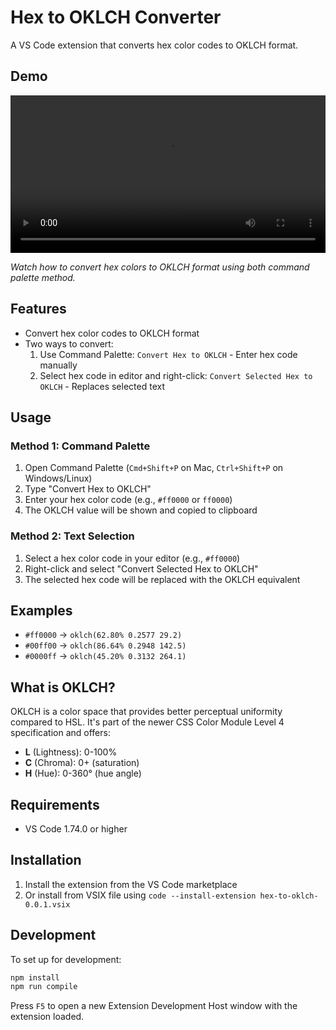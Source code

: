 # Hex to OKLCH Converter

A VS Code extension that converts hex color codes to OKLCH format.

## Demo

<video src="demo.mp4" width="100%" controls></video>

_Watch how to convert hex colors to OKLCH format using both command palette method._

## Features

- Convert hex color codes to OKLCH format
- Two ways to convert:
  1. Use Command Palette: `Convert Hex to OKLCH` - Enter hex code manually
  2. Select hex code in editor and right-click: `Convert Selected Hex to OKLCH` - Replaces selected text

## Usage

### Method 1: Command Palette

1. Open Command Palette (`Cmd+Shift+P` on Mac, `Ctrl+Shift+P` on Windows/Linux)
2. Type "Convert Hex to OKLCH"
3. Enter your hex color code (e.g., `#ff0000` or `ff0000`)
4. The OKLCH value will be shown and copied to clipboard

### Method 2: Text Selection

1. Select a hex color code in your editor (e.g., `#ff0000`)
2. Right-click and select "Convert Selected Hex to OKLCH"
3. The selected hex code will be replaced with the OKLCH equivalent

## Examples

- `#ff0000` → `oklch(62.80% 0.2577 29.2)`
- `#00ff00` → `oklch(86.64% 0.2948 142.5)`
- `#0000ff` → `oklch(45.20% 0.3132 264.1)`

## What is OKLCH?

OKLCH is a color space that provides better perceptual uniformity compared to HSL. It's part of the newer CSS Color Module Level 4 specification and offers:

- **L** (Lightness): 0-100%
- **C** (Chroma): 0+ (saturation)
- **H** (Hue): 0-360° (hue angle)

## Requirements

- VS Code 1.74.0 or higher

## Installation

1. Install the extension from the VS Code marketplace
2. Or install from VSIX file using `code --install-extension hex-to-oklch-0.0.1.vsix`

## Development

To set up for development:

```bash
npm install
npm run compile
```

Press `F5` to open a new Extension Development Host window with the extension loaded.
